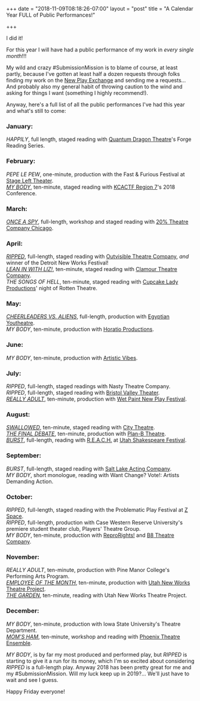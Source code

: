 +++
date = "2018-11-09T08:18:26-07:00"
layout = "post"
title = "A Calendar Year FULL of Public Performances!"

+++

I did it!

For this year I will have had a public performance of my work in *every single month*!!!

My wild and crazy #SubmissionMission is to blame of course, at least partly, because I've gotten at least half a dozen requests through folks finding my work on the [New Play Exchange](https://newplayexchange.org/users/275/rachel-bublitz) and sending me a requests... And probably also my general habit of throwing caution to the wind and asking for things I want (something I highly recommend!).

Anyway, here's a full list of all the public performances I've had this year and what's still to come:

### January:  
*HAPPILY*, full length, staged reading with [Quantum Dragon Theatre](https://www.quantumdragon.org/)'s Forge Reading Series.

### February:  
*PEPE LE PEW*, one-minute, production with the Fast & Furious Festival at [Stage Left Theater](http://spokanestageleft.org/).  
[*MY BODY*](https://newplayexchange.org/plays/2541/my-body), ten-minute, staged reading with [KCACTF Region 7](http://kcactf7.org/)'s 2018 Conference.

### March:  
[*ONCE A SPY*](https://newplayexchange.org/plays/48794/once-spy), full-length, workshop and staged reading with [20% Theatre Company Chicago](https://www.twentypercentchicago.com/).

### April:  
[*RIPPED*](https://newplayexchange.org/plays/70552/ripped), full-length, staged reading with [Outvisible Theatre Company](http://www.outvisibletheatre.com/), *and* winner of the Detroit New Works Festival!  
[*LEAN IN WITH LIZ!*](https://newplayexchange.org/plays/62085/lean-liz), ten-minute, staged reading with [Clamour Theatre Company](http://clamourtheatre.org/).  
*THE SONGS OF HELL*, ten-minute, staged reading with [Cupcake Lady Productions](http://cupcakeladyproductions.com/)' night of Rotten Theatre.  

### May:  
[*CHEERLEADERS VS. ALIENS*](https://newplayexchange.org/plays/119869/cheerleaders-vs-aliens), full-length, production with [Egyptian Youtheatre](https://www.egyptiantheatrecompany.org/youtheatre).  
*MY BODY*, ten-minute, production with [Horatio Productions](https://www.scifitheatre.com/).

### June:

*MY BODY*, ten-minute, production with [Artistic Vibes](http://www.artistic-vibes.com/).   

### July:

*RIPPED*, full-length, staged readings with Nasty Theatre Company.  
*RIPPED*, full-length, staged reading with [Bristol Valley Theater](http://bvtnaples.org/).   
[*REALLY ADULT*](https://newplayexchange.org/plays/116343/really-adult), ten-minute, production with [Wet Paint New Play Festival](https://www.broadwayworld.com/off-off-broadway/article/WET-PAINT-New-Play-Festival-To-Premiere-At-The-Tank-20180719).

### August:

[*SWALLOWED*](https://newplayexchange.org/plays/90782/swallowed), ten-minute, staged reading with [City Theatre](https://www.citytheatre.com/).  
[*THE FINAL DEBATE*](https://newplayexchange.org/plays/206537/final-debate), ten-minute, production with [Plan-B Theatre](https://planbtheatre.org/).  
[*BURST*](https://newplayexchange.org/plays/138560/burst), full-length, reading with [R.E.A.C.H.](https://www.facebook.com/REACH-Cabaret-2018-177085979625728/) at [Utah Shakespeare Festival](https://www.bard.org/).  

### September:

*BURST*, full-length, staged reading with [Salt Lake Acting Company](https://www.saltlakeactingcompany.org/).    
*MY BODY*, short monologue, reading with Want Change? Vote!: Artists Demanding Action.

### October:

*RIPPED*, full-length, staged reading with the Problematic Play Festival at [Z Space](http://www.zspace.org/).  
*RIPPED*, full-length, production with Case Western Reserve University's premiere student theater club, Players' Theatre Group.  
*MY BODY*, ten-minute, production with [ReproRights!](http://reprorights.weebly.com/) and [B8 Theatre Company](http://www.b8theatre.org/).  

### November:

*REALLY ADULT*, ten-minute, production with Pine Manor College's Performing Arts Program.  
[*EMPLOYEE OF THE MONTH*](https://newplayexchange.org/plays/90783/employee-month), ten-minute, production with [Utah New Works Theatre Project](https://www.utahnewworkstheatreproject.org/).  
[*THE GARDEN*](https://newplayexchange.org/plays/239997/garden), ten-minute, reading with Utah New Works Theatre Project.

### December:

*MY BODY*, ten-minute, production with Iowa State University's Theatre Department.  
[*MOM'S HAM*](https://newplayexchange.org/plays/62099/moms-ham), ten-minute, workshop and reading with [Phoenix Theatre Ensemble](http://www.phoenixtheatreensemble.org/).

*MY BODY*, is by far my most produced and performed play, but *RIPPED* is starting to give it a run for its money, which I'm so excited about considering *RIPPED* is a full-length play. Anyway 2018 has been pretty great for me and my #SubmissionMission. Will my luck keep up in 2019?... We'll just have to wait and see I guess.

Happy Friday everyone!
